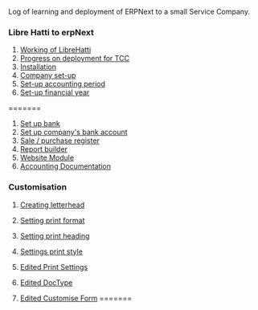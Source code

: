 Log of learning and deployment of ERPNext to a small Service Company.

### Libre Hatti to erpNext

1. [Working of LibreHatti](WorkingOfLH.md)
1. [Progress on deployment for TCC](TCC.md)
1. [Installation](Installation.md)
1. [Company set-up](CompanySetUp.md)
1. [Set-up accounting period](AccountingPeriod.md)
1. [Set-up financial year](FiscalYear.md)


=======
1. [Set up bank](bank.md)
1. [Set up company's bank account](bankAccount.md)
1. [Sale / purchase register](Register.md)
1. [Report builder](Reports.md)
1. [Website Module](ERPWebsite.md)
1. [Accounting Documentation](Accounting.md)


### Customisation

1. [Creating letterhead](LetterHead.md)
1. [Setting print format](PrintFormat.md)
1. [Setting print heading](PrintHeading.md)

2. [Settings print style](PrintStyle.md)
3. [Edited Print Settings](PrintSettings.md)
4. [Edited DocType](DocType.md)
5. [Edited Customise Form](CustomiseForm.md)
=======


